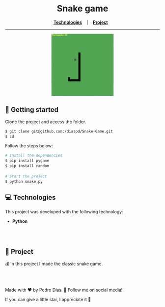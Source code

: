 <h1 align="center">
  Snake game
</h1>

<p align="center"> 
  <a href="#-Technologies"><b>Technologies</b></a>&nbsp;&nbsp;&nbsp; |&nbsp;&nbsp;&nbsp;
  <a href="#-Project"><b>Project</b></a>&nbsp;&nbsp;&nbsp;
</p>

---

<p align="center">
  <img alt="./image.png" src="./image.png" width="40%">
</p>

## 🚀 Getting started

Clone the project and access the folder.

```bash
$ git clone git@github.com:/diaspd/Snake-Game.git
$ cd 
```

Follow the steps below:
```bash
# Install the dependencies
$ pip install pygame
$ pip install random

# Start the project
$ python snake.py
```

## 💻 Technologies

This project was developed with the following technology:

- <b> Python </b>

<br></br>

## 📄 Project
💰 In this project I made the classic snake game.

<br> </br>

Made with ♥ by Pedro Dias. 👋 Follow me on social media! </br>

If you can give a little star, I appreciate it 🤩
